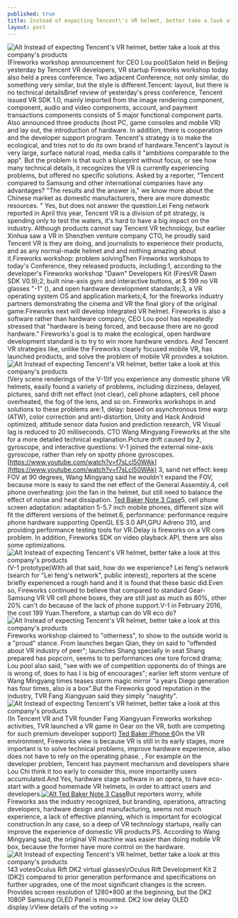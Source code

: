 ```yaml
---
published: true
title: Instead of expecting Tencent\'s VR helmet, better take a look at this company\'s products
layout: post
---
```

![Alt Instead of expecting Tencent\'s VR helmet, better take a look at this company\'s products](http://kenzo2016.files.wordpress.com/2016/05/783c5b3e.jpeg)(Fireworks workshop announcement for CEO Lou pool)Salon held in Beijing yesterday by Tencent VR developers, VR startup Fireworks workshop today also held a press conference. Two adjacent Conference, not only similar, do something very similar, but the style is different.Tencent: layout, but there is no technical detailsBrief review of yesterday\'s press conference, Tencent issued VR SDK 1.0, mainly imported from the image rendering component, component, audio and video components, account, and payment transactions components consists of 5 major functional component parts. Also announced three products (host PC, game consoles and mobile VR) and lay out, the introduction of hardware. In addition, there is cooperation and the developer support program. Tencent\'s strategy is to make the ecological, and tries not to do its own brand of hardware.Tencent\'s layout is very large, surface natural road, media calls it \"ambitions comparable to the app\". But the problem is that such a blueprint without focus, or see how many technical details, it recognizes the VR is currently experiencing problems, but offered no specific solutions. Asked by a reporter, \"Tencent compared to Samsung and other international companies have any advantages? \"The results and the answer is,\" we know more about the Chinese market as domestic manufacturers, there are more domestic resources. \" Yes, but does not answer the question.Lei Feng network reported in April this year, Tencent VR is a division of pit strategy, is spending only to test the waters, it\'s hard to have a big impact on the industry. Although products cannot say Tencent VR technology, but earlier Xinhua saw a VR in Shenzhen venture company CTO, he proudly said Tencent VR is they are doing, and journalists to experience their products, and as any normal-made helmet and and nothing amazing about it.Fireworks workshop: problem solvingThen Fireworks workshops to today\'s Conference, they released products, including:1, according to the developer\'s Fireworks workshop \"Dawn\" Developers Kit (FiresVR Dawn SDK V0.9);2, built nine-axis gyro and interactive buttons, at $ 199 no VR glasses \"-1\" (), and open hardware development standards;3, a VR operating system OS and application markets;4, for the fireworks industry partners demonstrating the cinema and VR the final glory of the original game.Fireworks next will develop integrated VR helmet. Fireworks is also a software rather than hardware company, CEO Lou pool has repeatedly stressed that \"hardware is being forced, and because there are no good hardware.\" Fireworks\'s goal is to make the ecological, open hardware development standard is to try to win more hardware vendors. And Tencent VR strategies like, unlike the Fireworks clearly focused mobile VR, has launched products, and solve the problem of mobile VR provides a solution.![Alt Instead of expecting Tencent\'s VR helmet, better take a look at this company\'s products](http://kenzo2016.files.wordpress.com/2016/05/783396d3.jpeg)(Very scene renderings of the V-1)If you experience any domestic phone VR helmets, easily found a variety of problems, including dizziness, delayed, pictures, sand drift net effect (not clear), cell phone adapters, cell phone overheated, the fog of the lens, and so on. Fireworks workshops in and solutions to these problems are:1, delay: based on asynchronous time warp (ATW), color correction and anti-distortion, Unity and Hack Android optimized, attitude sensor data fusion and prediction research, VR Visual lag is reduced to 20 milliseconds. CTO Wang Mingyang Fireworks at the site for a more detailed technical explanation.Picture drift caused by 2, gyroscope, and interactive questions: V-1 joined the external nine-axis gyroscope, rather than rely on spotty phone gyroscopes. [https://www.youtube.com/watch?v=f7sLcl50WAk](https://www.youtube.com/watch?v=f7sLcl50WAk) 3, sand net effect: keep FOV at 90 degrees, Wang Mingyang said he wouldn\'t expand the FOV, because more is easy to sand the net effect of the General Assembly.4, cell phone overheating: join the fan in the helmet, but still need to balance the effect of noise and heat dissipation. [Ted Baker Note 3 Case](http://www.nodcase.com/ted-baker-samsung-galaxy-note-3-case-tanalia-p-4072.html)5, cell phone screen adaptation: adaptation 5-5.7 inch mobile phones, different size will fit the different versions of the helmet.6, performance: performance require phone hardware supporting OpenGL ES 3.0 API,GPU Adreno 310, and providing performance testing tools for VR.Delay is fireworks on a VR core problem. In addition, Fireworks SDK on video playback API, there are also some optimizations.![Alt Instead of expecting Tencent\'s VR helmet, better take a look at this company\'s products](http://kenzo2016.files.wordpress.com/2016/05/783df833.jpeg)(V-1 prototype)With all that said, how do we experience? Lei feng\'s network (search for \"Lei feng\'s network\", public interest), reporters at the scene briefly experienced a rough hand and it is found that these basic did.Even so, Fireworks continued to believe that compared to standard Gear-Samsung VR VR cell phone boxes, they are still just as much as 80%, other 20% can\'t do because of the lack of phone support.V-1 in February 2016, the cost 199 Yuan.Therefore, a startup can do VR eco do?![Alt Instead of expecting Tencent\'s VR helmet, better take a look at this company\'s products](http://kenzo2016.files.wordpress.com/2016/05/78344ae1.jpeg)Fireworks workshop claimed to \"otherness\", to show to the outside world is a \"proud\" stance. From launches began Qian, they on said to \"offended about VR industry of peer\"; launches Shang specially in seat Shang prepared has popcorn, seems to to performances one tore forced drama; Lou pool also said, \"see with we of competition opponents do of things are is wrong of, does to has I is big of encourages\"; earlier left storm venture of Wang Mingyang times teases storm magic mirror \"a years Diego generation has four times, also is a box\".But the Fireworks good reputation in the industry, TVR Fang Xiangyuan said they simply \"naughty\".![Alt Instead of expecting Tencent\'s VR helmet, better take a look at this company\'s products](http://kenzo2016.files.wordpress.com/2016/05/7833486c.jpeg)(In Tencent VR and TVR founder Fang Xiangyuan Fireworks workshop activities, TVR launched a VR game in Gear on the VR, both are competing for such premium developer support) [Ted Baker iPhone 6](http://londonfashionblog.com/search/ted+baker+amilio+check+backpack+)On the VR environment, Fireworks view is because VR is still in its early stages, more important is to solve technical problems, improve hardware experience, also does not have to rely on the operating phase. , For example on the developer problem, Tencent has payment mechanism and developers share Lou Chi think it too early to consider this, more importantly users accumulated.And Yes, hardware stage software in an opera, to have eco-start with a good homemade VR helmets, in order to attract users and developers.[![Alt Ted Baker Note 3 Case](http://www.nodcase.com/images/large/note3/ted_baker_no070_lrg.jpg)](http://www.nodcase.com/ted-baker-samsung-galaxy-note-3-case-tanalia-p-4072.html)But reporters worry, while Fireworks ass the industry recognized, but branding, operations, attracting developers, hardware design and manufacturing, seems not much experience, a lack of effective planning, which is important for ecological construction.In any case, so a deep of VR technology startups, really can improve the experience of domestic VR products.PS. According to Wang Mingyang said, the original VR machine was easier than doing mobile VR box, because the former have more control on the hardware.![Alt Instead of expecting Tencent\'s VR helmet, better take a look at this company\'s products](http://kenzo2016.files.wordpress.com/2016/05/7839be16.jpeg)143 votesOculus Rift DK2 virtual glasses\rOculus Rift Development Kit 2 (DK2) compared to prior generation performance and specifications on further upgrades, one of the most significant changes is the screen. Provides screen resolution of 1280*800 at the beginning, but the DK2 1080P Samsung OLED Panel is mounted. DK2 low delay OLED display.\rView details of the voting >>
